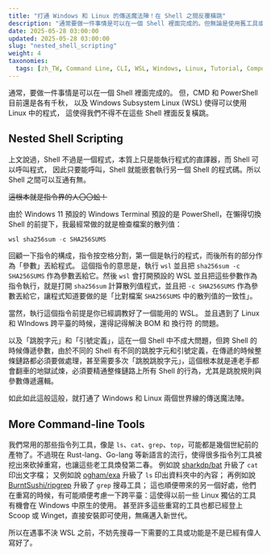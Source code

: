 ```yaml
---
title: "打通 Windows 和 Linux 的傳送魔法陣！在 Shell 之間反覆橫跳"
description: "通常要做一件事情是可以在一個 Shell 裡面完成的。但無論是使用舊工具或是跨平臺，都使得我們不得不在不同的 Shell 之間反复橫跳。這篇文章介紹的巢狀指令呼叫根本就是指令界的人〇〇蚣！可以在不同 Shell 之間互通有無。"
date: 2025-05-28 03:00:00
updated: 2025-05-28 03:00:00
slug: "nested_shell_scripting"
weight: 4
taxonomies:
  tags: [zh_TW, Command Line, CLI, WSL, Windows, Linux, Tutorial, Computer Concept]
---
```


通常，要做一件事情是可以在一個 Shell 裡面完成的。
但，CMD 和 PowerShell 目前還是各有千秋，
以及 Windows Subsystem Linux (WSL) 使得可以使用 Linux 中的程式，
這使得我們不得不在這些 Shell 裡面反复橫跳。

## Nested Shell Scripting

上文說過，Shell 不過是一個程式，本質上只是能執行程式的直譯器，而 Shell 可以呼叫程式，
因此只要能呼叫，Shell 就能嵌套執行另一個 Shell 的程式碼。所以 Shell 之間可以互通有無。

<del>這根本就是指令界的人〇〇蚣！</del>

由於 Windows 11 預設的 Windows Terminal 預設的是 PowerShell，在懶得切換 Shell 的前提下，我最經常做的就是檢查檔案的散列值：

```powershell
wsl sha256sum -c SHA256SUMS
```

回顧一下指令的構成，指令按空格分割，第一個是執行的程式，而後所有的部分作為「參數」丟給程式。
這個指令的意思是，執行 `wsl` 並且把 `sha256sum -c SHA256SUMS` 作為參數丟給它。然後 `wsl` 會打開預設的 WSL 並且把這些參數作為指令執行，就是打開 `sha256sum` 計算散列值程式，並且把 `-c SHA256SUMS` 作為參數丟給它，讓程式知道要做的是「比對檔案 `SHA256SUMS` 中的散列值的一致性」。

當然，執行這個指令前提是你已經調教好了一個能用的 WSL。
並且遇到了 Linux 和 WIndows 跨平臺的時候，還得記得解決 BOM 和 換行符 的問題。

以及「跳脫字元」和「引號定義」，這在一個 Shell 中不成大問題，但跨 Shell 的時候傳遞參數，由於不同的 Shell 有不同的跳脫字元和引號定義，在傳遞的時候整條鏈路都必須要做處理，甚至需要多次「跳脫跳脫字元」，這個根本就是連老手都會翻車的地獄試煉，必須要精通整條鏈路上所有 Shell 的行為，尤其是跳脫規則與參數傳遞邏輯。

如此如此這般這般，就打通了 Windows 和 Linux 兩個世界線的傳送魔法陣。

## More Command-line Tools

我們常用的那些指令列工具，像是 `ls`、`cat`、`grep`、`top`，可能都是幾個世紀前的產物了。不過現在 Rust-lang、Go-lang 等新語言的流行，使得很多指令列工具被挖出來砍掉重寫，也讓這些老工具煥發第二春。
例如說 [sharkdp/bat](https://github.com/sharkdp/bat) 升級了 `cat` 印出文字檔；
又例如說 [ogham/exa](https://github.com/ogham/exa) 升級了 `ls` 印出資料夾中的內容；
再例如說 [BurntSushi/ripgrep](https://github.com/BurntSushi/ripgrep/tree/master) 升級了 `grep` 搜尋工具；
這也順便帶來的另一個好處，他們在重寫的時候，有可能順便考慮一下跨平臺：這使得以前一些 Linux 獨佔的工具有機會在 Windows 中原生的使用。
甚至許多這些重寫的工具也都已經登上 Scoop 或 Winget，直接安裝即可使用，無痛邁入新世代。

所以在遇事不決 WSL 之前，不妨先搜尋一下需要的工具或功能是不是已經有偉人寫好了。

